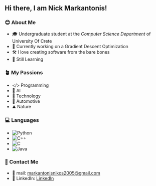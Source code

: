 ## Hi there, I am Nick Markantonis!
### 😊 About Me
 - 🎓 Undergraduate student at the *Computer Science Department* of University Of Crete
 - 🔬 Currently working on a Gradient Descent Optimization
 - 🛠️ I love creating software from the bare bones
 - 📖 Still Learning

### 🪴 My Passions
 - </> Programming
 - 🤖 AI
 - 🚀 Technology
 - 🚗 Automotive
 - ⛰️ Nature

### 💻 Languages
 - ![Python](https://img.shields.io/badge/-Python-3776AB?logo=python&logoColor=white)
 - ![C++](https://img.shields.io/badge/C%2B%2B-%2300599C.svg?style=flat&logo=c%2B%2B&logoColor=white)
 - ![C](https://img.shields.io/badge/C-%2300599C.svg?style=flat&logo=c&logoColor=white)
 - ![Java](https://img.shields.io/badge/Java-%23006688.svg?style=flat&logo=java&logoColor=white)

### 📩 Contact Me
 - 📧 mail: markantonisnikos2005@gmail.com
 - 👔 LinkedIn: [LinkedIn](https://www.linkedin.com/in/nick-markantonis-7a3b4728b/)
